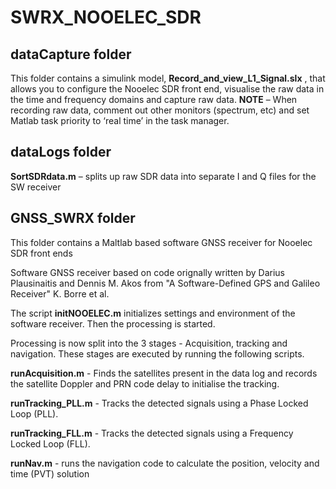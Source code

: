 # SWRX_NOOELEC_SDR

## dataCapture folder
This folder contains a simulink model, **Record_and_view_L1_Signal.slx** , that allows you to configure the Nooelec SDR front end, visualise the raw data in the time and frequency domains and capture raw data.  **NOTE** – When recording raw data, comment out other monitors (spectrum, etc) and set Matlab task priority to ‘real time’ in the task manager.

## dataLogs folder

**SortSDRdata.m** – splits up raw SDR data into separate I and Q files for the SW receiver


## GNSS_SWRX folder
This folder contains a Maltlab based software GNSS receiver for Nooelec SDR front ends

Software GNSS receiver based on code orignally written by Darius Plausinaitis and Dennis M. Akos
from "A Software-Defined GPS and Galileo Receiver" K. Borre et al.

The script **initNOOELEC.m** initializes settings and environment of the software receiver.
Then the processing is started.  

Processing is now split into the 3 stages - Acquisition, tracking and navigation.  These stages are executed by running the following scripts.

**runAcquisition.m** - Finds the satellites present in the data log and records the satellite Doppler and PRN code delay to initialise the tracking.  

**runTracking_PLL.m** - Tracks the detected signals using a Phase Locked Loop (PLL).

**runTracking_FLL.m** - Tracks the detected signals using a Frequency Locked Loop (FLL).

**runNav.m** - runs the navigation code to calculate the position, velocity and time (PVT) solution
